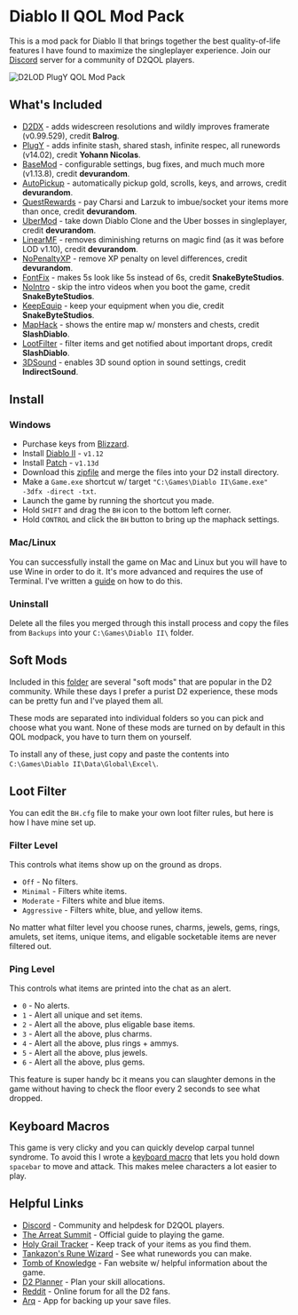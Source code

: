 # Diablo II QOL Mod Pack

This is a mod pack for Diablo II that brings together the best quality-of-life features I have found to maximize the singleplayer experience.  Join our [Discord](https://discord.gg/KjDU67x) server for a community of D2QOL players.

![D2LOD PlugY QOL Mod Pack](https://i.imgur.com/D1CKhA2.jpg)

## What's Included

- [D2DX](https://github.com/bolrog/d2dx/releases) - adds widescreen resolutions and wildly improves framerate (v0.99.529), credit __Balrog__.
- [PlugY](http://plugy.free.fr/en/index.html) - adds infinite stash, shared stash, infinite respec, all runewords (v14.02), credit __Yohann Nicolas__.
- [BaseMod](https://www.moddb.com/mods/basemod) - configurable settings, bug fixes, and much much more (v1.13.8), credit __devurandom__.
- [AutoPickup](https://www.moddb.com/mods/basemod) - automatically pickup gold, scrolls, keys, and arrows, credit __devurandom__.
- [QuestRewards](https://www.moddb.com/mods/basemod) - pay Charsi and Larzuk to imbue/socket your items more than once, credit __devurandom__.
- [UberMod](https://www.moddb.com/mods/basemod) - take down Diablo Clone and the Uber bosses in singleplayer, credit __devurandom__.
- [LinearMF](https://www.moddb.com/mods/basemod) - removes diminishing returns on magic find (as it was before LOD v1.10), credit __devurandom__.
- [NoPenaltyXP](https://d2mods.info/forum/viewtopic.php?p=496186#p496186) - remove XP penalty on level differences, credit __devurandom__.
- [FontFix](https://www.snakebytestudios.com/projects/mods/diablo-2-mods/#fixedfont) - makes 5s look like 5s instead of 6s, credit __SnakeByteStudios__.
- [NoIntro](https://www.snakebytestudios.com/projects/mods/diablo-2-mods/#nointro) - skip the intro videos when you boot the game, credit __SnakeByteStudios__.
- [KeepEquip](https://www.snakebytestudios.com/projects/mods/diablo-2-mods/#equipmentdeath) - keep your equipment when you die, credit __SnakeByteStudios__.
- [MapHack](https://www.reddit.com/r/slashdiablo/comments/hw0dro/announcing_slash_bh_199/) - shows the entire map w/ monsters and chests, credit __SlashDiablo__.
- [LootFilter](https://www.reddit.com/r/slashdiablo/comments/hw0dro/announcing_slash_bh_199/) - filter items and get notified about important drops, credit __SlashDiablo__.
- [3DSound](https://www.indirectsound.com/downloads.html) - enables 3D sound option in sound settings, credit __IndirectSound__.

## Install

### Windows

- Purchase keys from [Blizzard](https://us.shop.battle.net/en-us/family/diablo-ii).
- Install [Diablo II](https://mega.nz/#!e9thyD6A!ExGJuZUtvRJ2c8DrxSL0ihCouh-ARbdVxODXIqVt3dc) - ``v1.12``
- Install [Patch](http://ftp.blizzard.com/pub/diablo2exp/patches/PC/LODPatch_113d.exe) - ``v1.13d``
- Download this [zipfile](https://github.com/whipowill/d2-plugy-qol/archive/master.zip) and merge the files into your D2 install directory.
- Make a ``Game.exe`` shortcut w/ target ``"C:\Games\Diablo II\Game.exe" -3dfx -direct -txt``.
- Launch the game by running the shortcut you made.
- Hold ``SHIFT`` and drag the ``BH`` icon to the bottom left corner.
- Hold ``CONTROL`` and click the ``BH`` button to bring up the maphack settings.

### Mac/Linux

You can successfully install the game on Mac and Linux but you will have to use Wine in order to do it.  It's more advanced and requires the use of Terminal.  I've written a [guide](https://github.com/whipowill/d2-plugy-qol/blob/master/Guides/Unix.md) on how to do this.

### Uninstall

Delete all the files you merged through this install process and copy the files from ``Backups`` into your ``C:\Games\Diablo II\`` folder.

## Soft Mods

Included in this [folder](https://github.com/whipowill/d2-plugy-qol/tree/master/Mods) are several "soft mods" that are popular in the D2 community.  While these days I prefer a purist D2 experience, these mods can be pretty fun and I've played them all.

These mods are separated into individual folders so you can pick and choose what you want.  None of these mods are turned on by default in this QOL modpack, you have to turn them on yourself.

To install any of these, just copy and paste the contents into ``C:\Games\Diablo II\Data\Global\Excel\``.

## Loot Filter

You can edit the ``BH.cfg`` file to make your own loot filter rules, but here is how I have mine set up.

### Filter Level

This controls what items show up on the ground as drops.

- ``Off`` - No filters.
- ``Minimal`` - Filters white items.
- ``Moderate`` - Filters white and blue items.
- ``Aggressive`` - Filters white, blue, and yellow items.

No matter what filter level you choose runes, charms, jewels, gems, rings, amulets, set items, unique items, and eligable socketable items are never filtered out.

### Ping Level

This controls what items are printed into the chat as an alert.

- ``0`` - No alerts.
- ``1`` - Alert all unique and set items.
- ``2`` - Alert all the above, plus eligable base items.
- ``3`` - Alert all the above, plus charms.
- ``4`` - Alert all the above, plus rings + ammys.
- ``5`` - Alert all the above, plus jewels.
- ``6`` - Alert all the above, plus gems.

This feature is super handy bc it means you can slaughter demons in the game without having to check the floor every 2 seconds to see what dropped.

## Keyboard Macros

This game is very clicky and you can quickly develop carpal tunnel syndrome.  To avoid this I wrote a [keyboard macro](https://github.com/whipowill/ahk-autoattack) that lets you hold down ``spacebar`` to move and attack.  This makes melee characters a lot easier to play.

## Helpful Links

- [Discord](https://discord.gg/KjDU67x) - Community and helpdesk for D2QOL players.
- [The Arreat Summit](http://classic.battle.net/diablo2exp/) - Official guide to playing the game.
- [Holy Grail Tracker](https://d2-holy-grail.herokuapp.com/) - Keep track of your items as you find them.
- [Tankazon's Rune Wizard](https://fabd.github.io/diablo2/runewizard/index.html) - See what runewords you can make.
- [Tomb of Knowledge](http://www.d2tomb.com/curses.shtml) - Fan website w/ helpful information about the game.
- [D2 Planner](https://d2planner.github.io/skills/?eyJ2IjoxLCJwIjoiMS4xNEQiLCJjIjoiYW1hem9uIiwicyI6e30sImIiOnt9LCJ0IjoxfQ==) - Plan your skill allocations.
- [Reddit](https://www.reddit.com/r/diablo2/) - Online forum for all the D2 fans.
- [Arq](https://www.arqbackup.com/) - App for backing up your save files.